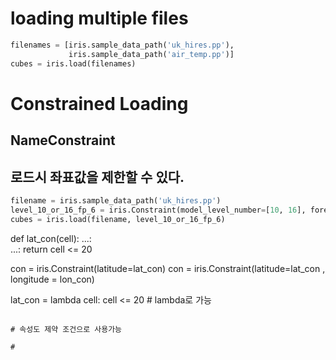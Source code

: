 # loading multiple files
```python
filenames = [iris.sample_data_path('uk_hires.pp'),
             iris.sample_data_path('air_temp.pp')]
cubes = iris.load(filenames)
```

# Constrained Loading

## NameConstraint

## 로드시 좌표값을 제한할 수 있다.

```python
filename = iris.sample_data_path('uk_hires.pp')
level_10_or_16_fp_6 = iris.Constraint(model_level_number=[10, 16], forecast_period=6)
cubes = iris.load(filename, level_10_or_16_fp_6)

```
def lat_con(cell):
    ...:     
    ...:           return cell <= 20

con = iris.Constraint(latitude=lat_con)
con = iris.Constraint(latitude=lat_con , longitude = lon_con)

lat_con = lambda cell: cell <= 20 # lambda로 가능
```

# 속성도 제약 조건으로 사용가능

# 
